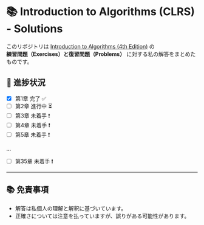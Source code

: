 # 📚 Introduction to Algorithms (CLRS) - Solutions

このリポジトリは [Introduction to Algorithms (4th Edition)](https://mitpress.mit.edu/9780262046305/introduction-to-algorithms-fourth-edition/) の  
**練習問題（Exercises）と復習問題（Problems）** に対する私の解答をまとめたものです。


## 🚀 進捗状況
- [x] 第1章 完了 ✅
- [ ] 第2章 進行中 ⏳
- [ ] 第3章 未着手 ❗
- [ ] 第4章 未着手 ❗
- [ ] 第5章 未着手 ❗

...

- [ ] 第35章 未着手 ❗
---

## 📚 免責事項
- 解答は私個人の理解と解釈に基づいています。
- 正確さについては注意を払っていますが、誤りがある可能性があります。